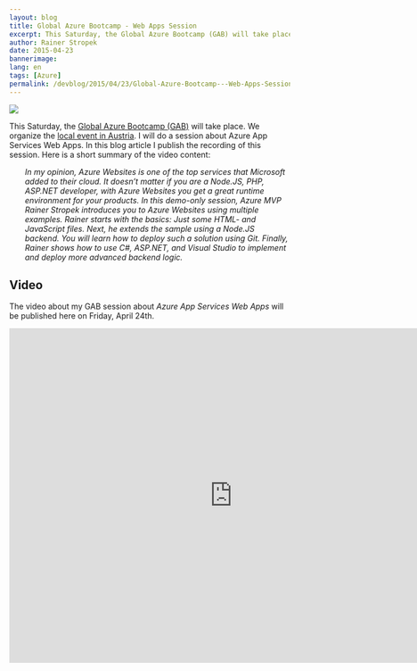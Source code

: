 ```yaml
---
layout: blog
title: Global Azure Bootcamp - Web Apps Session
excerpt: This Saturday, the Global Azure Bootcamp (GAB) will take place. We organize the local even in Austria. I will do a session about Azure App Services Web Apps. In this blog article I publish the recording of this session.
author: Rainer Stropek
date: 2015-04-23
bannerimage: 
lang: en
tags: [Azure]
permalink: /devblog/2015/04/23/Global-Azure-Bootcamp---Web-Apps-Session
---
```


<p class="floatRight">
  <img src="{{site.baseurl}}/content/images/blog/2015/04/2015-logo-250x250.png" />
</p><p>This Saturday, the <a href="http://global.azurebootcamp.net/" target="_blank">Global Azure Bootcamp (GAB)</a> will take place. We organize the <a href="https://austriaazurebootcamp2015.eventday.com/" target="_blank">local event in Austria</a>. I will do a session about Azure App Services Web Apps. In this blog article I publish the recording of this session. Here is a short summary of the video content:
		</p><div style="margin-left: 2em">
  <p>
    <em>In my opinion, Azure Websites is one of the top services that Microsoft added to their cloud. It doesn’t matter if you are a Node.JS, PHP, ASP.NET developer, with Azure Websites you get a great runtime environment for your products. In this demo-only session, Azure MVP Rainer Stropek introduces you to Azure Websites using multiple examples. Rainer starts with the basics: Just some HTML- and JavaScript files. Next, he extends the sample using a Node.JS backend. You will learn how to deploy such a solution using Git. Finally, Rainer shows how to use C#, ASP.NET, and Visual Studio to implement and deploy more advanced backend logic.</em>
  </p>
</div><h2>Video
		</h2><p>The video about my GAB session about <em>Azure App Services Web Apps</em> will be published here on Friday, April 24th.
		</p><iframe width="800" height="600" src="https://www.youtube.com/embed/DLNicdVGIj4?rel=0" frameborder="0" allowfullscreen="allowfullscreen"></iframe>